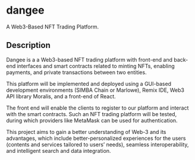 # dangee
A Web3-Based NFT Trading Platform.

## Description
Dangee is a a Web3-based NFT trading platform with front-end and back-end interfaces and smart contracts related to minting NFTs, enabling payments, and private transactions between two entities.

This platform will be implemented and deployed using a GUI-based development environments (SIMBA Chain or Marlowe), Remix IDE, Web3 API library Moralis, and a front-end of React.

The front end will enable the clients to register to our platform and interact with the smart contracts. Such an NFT trading platform will be tested, during which providers like MetaMask can be used for authentication. 

This project aims to gain a better understanding of Web-3 and its advantages, which include better-personalized experiences for the users (contents and services tailored to users’ needs), seamless interoperability, and intelligent search and data integration.
